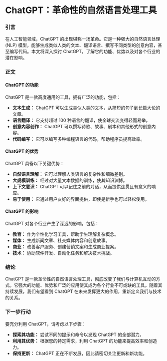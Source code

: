 # ChatGPT：革命性的自然语言处理工具

### 引言
在人工智能领域，ChatGPT 的出现堪称一场革命。它是一种强大的自然语言处理 (NLP) 模型，能够生成类似人类的文本、翻译语言、撰写不同类型的创意内容，甚至编写代码。本文将深入探讨 ChatGPT，了解它的功能、优势以及对各个行业的潜在影响。

### 正文
#### ChatGPT 的功能
ChatGPT 是一款高度通用的工具，拥有广泛的功能，包括：

- **文本生成：** ChatGPT 可以生成类似人类的文本，从简短的句子到长篇大论的文章。
- **语言翻译：** 它支持超过 100 种语言的翻译，使全球交流变得轻而易举。
- **创意内容创作：** ChatGPT 可以撰写诗歌、故事、剧本和其他形式的创意内容。
- **代码编写：** 它可以编写多种编程语言的代码，帮助程序员提高效率。

#### ChatGPT 的优势
ChatGPT 具备以下关键优势：

- **自然语言理解：** 它可以理解人类语言的复杂性和细微差别。
- **大规模训练：** 经过对大量文本数据的训练，使其知识渊博。
- **上下文意识：** ChatGPT 可以记住之前的对话，从而提供连贯且有意义的响应。
- **易于使用：** 它通过用户友好的界面提供，即使是新手也可以轻松使用。

#### ChatGPT 的影响
ChatGPT 对各个行业产生了深远的影响，包括：

- **教育：** 作为个性化学习工具，帮助学生理解复杂概念。
- **媒体：** 生成新闻文章、社交媒体内容和创意故事。
- **商业：** 改善客户服务、创建营销文案和生成商业提案。
- **技术：** 协助软件开发、自动化任务和解决技术挑战。

### 结论
ChatGPT 是一款革命性的自然语言处理工具，彻底改变了我们与计算机互动的方式。它强大的功能、优势和广泛的应用使其成为各个行业不可或缺的工具。随着其持续发展，我们有望看到 ChatGPT 在未来发挥更大的作用，重新定义我们与技术的关系。

### 下一步行动
要充分利用 ChatGPT，请考虑以下步骤：

- **探索其功能：** 尝试不同的提示和命令以发现 ChatGPT 的全部潜力。
- **利用其优势：** 根据您的特定需求，利用 ChatGPT 的功能来提高效率和创造力。
- **保持更新：** ChatGPT 正在不断发展，因此请密切关注更新和新功能。
